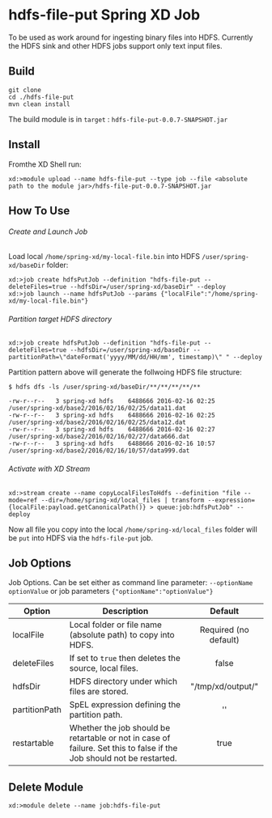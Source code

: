 # hdfs-file-put Spring XD Job 

To be used as work around for ingesting binary files into HDFS. Currently the HDFS sink and other HDFS jobs support only text input files.

## Build
```
git clone 
cd ./hdfs-file-put
mvn clean install
```
The build module is in `target` : `hdfs-file-put-0.0.7-SNAPSHOT.jar`

## Install
Fromthe XD Shell run:
```
xd:>module upload --name hdfs-file-put --type job --file <absolute path to the module jar>/hdfs-file-put-0.0.7-SNAPSHOT.jar
```

## How To Use

###### Create and Launch Job

Load local `/home/spring-xd/my-local-file.bin` into HDFS `/user/spring-xd/baseDir` folder:
```
xd:>job create hdfsPutJob --definition "hdfs-file-put --deleteFiles=true --hdfsDir=/user/spring-xd/baseDir" --deploy
xd:>job launch --name hdfsPutJob --params {"localFile":"/home/spring-xd/my-local-file.bin"}
```
###### Partition target HDFS directory
```
xd:>job create hdfsPutJob --definition "hdfs-file-put --deleteFiles=true --hdfsDir=/user/spring-xd/baseDir --partitionPath=\"dateFormat('yyyy/MM/dd/HH/mm', timestamp)\" " --deploy
```
Partition pattern above will generate the follwoing HDFS file structure:
```
$ hdfs dfs -ls /user/spring-xd/baseDir/**/**/**/**/**

-rw-r--r--   3 spring-xd hdfs    6488666 2016-02-16 02:25 /user/spring-xd/base2/2016/02/16/02/25/data11.dat
-rw-r--r--   3 spring-xd hdfs    6488666 2016-02-16 02:25 /user/spring-xd/base2/2016/02/16/02/25/data12.dat
-rw-r--r--   3 spring-xd hdfs    6488666 2016-02-16 02:27 /user/spring-xd/base2/2016/02/16/02/27/data666.dat
-rw-r--r--   3 spring-xd hdfs    6488666 2016-02-16 10:57 /user/spring-xd/base2/2016/02/16/10/57/data999.dat
```

###### Activate with XD Stream
```
xd:>stream create --name copyLocalFilesToHdfs --definition "file --mode=ref --dir=/home/spring-xd/local_files | transform --expression={localFile:payload.getCanonicalPath()} > queue:job:hdfsPutJob" --deploy 
```
Now all file you copy into the local `/home/spring-xd/local_files` folder will be `put` into HDFS via the `hdfs-file-put` job.

## Job Options
Job Options. Can be set either as command line parameter: `--optionName optionValue` or job parameters `{"optionName":"optionValue"}`

| Option        | Description           | Default  |
| ------------- |-------------|:-----:|
| localFile | Local folder or file name (absolute path) to copy into HDFS. | Required (no default) |
| deleteFiles | If set to `true` then deletes the source, local files. | false |
| hdfsDir | HDFS directory under which files are stored. | "/tmp/xd/output/" |
| partitionPath | SpEL expression defining the partition path. | '' |
| restartable | Whether the job should be retartable or not in case of failure. Set this to false if the Job should not be restarted. | true |


## Delete Module
```
xd:>module delete --name job:hdfs-file-put 
```



